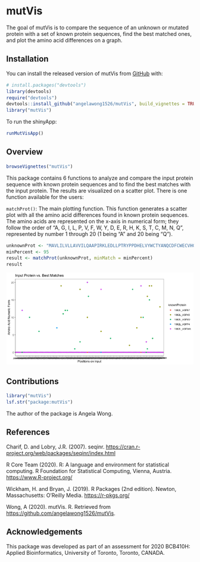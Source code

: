 
<!-- README.md is generated from README.Rmd. Please edit that file -->

# mutVis

<!-- badges: start -->

<!-- badges: end -->

The goal of mutVis is to compare the sequence of an unknown or mutated
protein with a set of known protein sequences, find the best matched
ones, and plot the amino acid differences on a graph.

## Installation

You can install the released version of mutVis from
[GitHub](https://github.com) with:

``` r
# install.packages("devtools")
library(devtools)
require("devtools")
devtools::install_github("angelawong1526/mutVis", build_vignettes = TRUE)
library("mutVis")
```

To run the shinyApp:

``` r
runMutVisApp()
```

## Overview

``` r
browseVignettes("mutVis")
```

This package contains 6 functions to analyze and compare the input
protein sequence with known protein sequences and to find the best
matches with the input protein. The results are visualized on a scatter
plot. There is one function available for the users:

`matchProt()`: The main plotting function. This function generates a
scatter plot with all the amino acid differences found in known protein
sequences. The amino acids are represented on the x-axis in numerical
form; they follow the order of “A, G, I, L, P, V, F, W, Y, D, E, R, H,
K, S, T, C, M, N, Q”, represented by number 1 through 20 (1 being “A”
and 20 being “Q”).

``` r
unknownProt <- "MAVLILVLLAVVILQAAPIRKLEDLLPTRYPPDHELVYWCTYANQCDFCWECVHGICRNRIQADWPVIHQNDWIINCTVSRWNGICSYYEGPRNHTDHQMDCANPTSHTYPHREYMKIYERDDL"
minPercent <- 95
result <- matchProt(unknownProt, minMatch = minPercent)
result
```

![](./man/Rplot.png)

## Contributions

``` r
library("mutVis")
lsf.str("package:mutVis")
```

The author of the package is Angela Wong.

## References

Charif, D. and Lobry, J.R. (2007). seqinr.
<https://cran.r-project.org/web/packages/seqinr/index.html>

R Core Team (2020). R: A language and environment for statistical
computing. R Foundation for Statistical Computing, Vienna, Austria.
<https://www.R-project.org/>

Wickham, H. and Bryan, J. (2019). R Packages (2nd edition). Newton,
Massachusetts: O’Reilly Media. <https://r-pkgs.org/>

Wong, A (2020). mutVis. R. Retrieved from
<https://github.com/angelawong1526/mutVis>.

## Acknowledgements

This package was developed as part of an assessment for 2020 BCB410H:
Applied Bioinformatics, University of Toronto, Toronto, CANADA.
